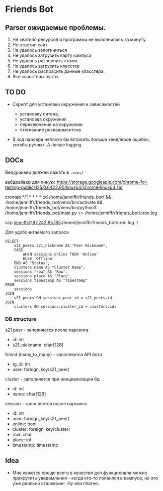 # Friends Bot

## Parser ожидаемые проблемы.

1. Не хватило ресурсов и программа не выполнилась за минуту.
2. Не ответил сайт
3. Не удалось залогиниться
4. Не удалось загрузить карту кампуса
5. Не удалось развернуть этажи
6. Не удалось загрузить класстер 
7. Не удалось распрасить данные класстера.
8. Все класстеры пусты.

## TO DO

- Скрипт для установки окружения и зависимостей
    - установку питона,
    - установка окружения
    - переключение на окружение
    - стягивание рекваирментсов
    
- В код парсера неплохо бы встроить больше хендлеров ошибок, хотябы ручных. А лучше logging


## DOCs

Вебдрайвер должен лежать в `.venv/`

вебдрайвер для линукс 
https://storage.googleapis.com/chrome-for-testing-public/125.0.6422.60/linux64/chrome-linux64.zip

<!-- - Крона или системцтл для автозапуска парсера. -->
crontab 
*/1 * * * * cd /home/jenniffr/friends_bot/ && . /home/jenniffr/friends_bot/venv/bin/activate && /home/jenniffr/friends_bot/venv/bin/python3 /home/jenniffr/friends_bot/main.py >> /home/jenniffr/friends_bot/cron.log

scp jenniffr@87.242.85.185:/home/jenniffr/friends_bot/cron.log ./

Для удобочитаемого запроса
```
SELECT 
    s21_peers.s21_nickname AS "Peer Nickname",
    CASE 
        WHEN sessions.online THEN 'Online' 
        ELSE 'Offline' 
    END AS "Status",
    clusters.name AS "Cluster Name",
    sessions."row" AS "Row",
    sessions.place AS "Place",
    sessions.timestamp AS "Timestamp"
FROM 
    sessions
JOIN 
    s21_peers ON sessions.peer_id = s21_peers.id
JOIN 
    clusters ON sessions.cluster_id = clusters.id;
```

### DB structure
s21 peer - заполняется после парсинга 
- id: int
- s21_nickname: char[128]

friend (many_to_many) - заполняется API бота
- tg_id: int
- user: foreign_key(s21_peer)

cluster - заполняется при инициализации бд
- id: int
- name: char[128]

session - заполняется после парсинга 
- id: int 
- user: foreign_key(s21_peer)
- online: bool
- cluster: foreign_key(cluster)
- row: char
- place: int
- timestamp: timestamp


## Idea

- Мне кажется проще всего в качестве доп функционала можно прикрутить уведомления - когда кто-то появился в кампусе, но это уже реально сталкеринг. Ну или платно.